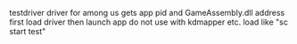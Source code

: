 testdriver
driver for among us
gets app pid and GameAssembly.dll address
first load driver then launch app
do not use with kdmapper etc.
load like "sc start test"

